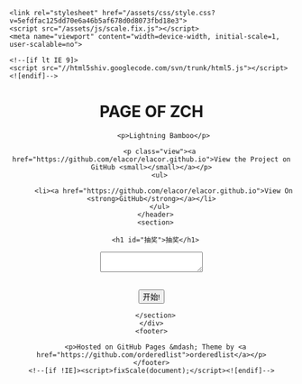 
<!doctype html>
<html lang="en-US">
  <head>
    <meta charset="utf-8">
    <meta http-equiv="X-UA-Compatible" content="IE=edge">

<!-- Begin Jekyll SEO tag v2.6.1 -->
<title>抽奖 | elacor.github.io</title>
<meta name="generator" content="Jekyll v3.8.5" />
<meta property="og:title" content="抽奖" />
<meta property="og:locale" content="en_US" />
<meta name="description" content="Lightning Bamboo" />
<meta property="og:description" content="Lightning Bamboo" />
<link rel="canonical" href="https://zhangchuhao.xyz/" />
<meta property="og:url" content="https://zhangchuhao.xyz/" />
<meta property="og:site_name" content="elacor.github.io" />
<script type="application/ld+json">
{"headline":"抽奖","@type":"WebSite","url":"https://zhangchuhao.xyz/","name":"elacor.github.io","description":"Lightning Bamboo","@context":"https://schema.org"}</script>
<!-- End Jekyll SEO tag -->


    <link rel="stylesheet" href="/assets/css/style.css?v=5efdfac125dd70e6a46b5af678d0d8073fbd18e3">
    <script src="/assets/js/scale.fix.js"></script>
    <meta name="viewport" content="width=device-width, initial-scale=1, user-scalable=no">

    <!--[if lt IE 9]>
    <script src="//html5shiv.googlecode.com/svn/trunk/html5.js"></script>
    <![endif]-->
  </head>
  <body>
    <div class="wrapper">
      <header >
        <h1>PAGE OF ZCH</h1>
        
          <p>Lightning Bamboo</p>
        
        <p class="view"><a href="https://github.com/elacor/elacor.github.io">View the Project on GitHub <small></small></a></p>
        <ul>
        
          <li><a href="https://github.com/elacor/elacor.github.io">View On <strong>GitHub</strong></a></li>
        </ul>
      </header>
      <section>

      <h1 id="抽奖">抽奖</h1>
<textarea width="300px" height="200px" id="txt"></textarea>
<p><br />
<button onclick="a()">开始!</button>
<script>
  function a(){
  var notes=[
  '1、你有没有钟意的人?是谁?',
  '2、你的初恋是几岁?',
  '3、你的初恋对象是谁?',
  '4、你的初吻是几岁，被谁夺取的?',
  '5、你亲吻过多少人?',
  '6、在现场所有人中，你看哪位异性同学最舒服?',
  '7、你第一个喜欢的异性叫什么名字?',
  '8、如果再给你一个机会，回到高中时代，最想对哪位异性说哪些话?',
  '9、谈过几次恋爱?',
  '10、每天睡觉前都会想起的人是谁?',
  '11、让你一直念念不忘的一位异性的名字?原因?',
  '12、你最愿意和在场哪个异性私奔?',
  '13、你觉得在座那位异性的嘴唇看起来最想Kiss?',
  '14、你想和在场的哪一位玩大冒险?',
  '15、你觉得你曾经喜欢的人和在座哪个人最像?',
  '16、在场哪一位异性对你说我喜欢你，你会最开心?',
  '17、如果时间能倒流你希望回到哪一时间，为什么?',
  '18、在你洗澡时，有一个非常丑的异性冲了进来，你会怎么样(实话实说，希望不要采用极端手法)',
  '19、你是否幻想过或希望和你喜欢的人做那些事?只用回答有或没有(如实回答)',
  '20、我在你眼里什么样?(可以是上一位玩家，由主持人决定)',
  '21、跟异性做过最亲密的事是什么?',
  '22、你最关心的异性是谁?(除了亲人或男女朋友)',
  '23、和多少异性有过非恋爱的暧昧关系?',
  '24、你会为了爱情牺牲一切，包括生命吗?',
  '25、你最怕的事情或东西是什么(说出三件)。',
  '26、你会不会在意ta的过去，为什么?',
  '27、现在心里想念的异性叫什么名字?',
  '28、你在意你的老婆(老公)不是处女(处男)吗?',
  '29、你曾经意淫过在场的哪一位?如果过去没有的话，你现在会选哪一位作为YY对象?',
  '30、你觉得对面那个人那个部位最好看?(男女不限，如果没对其的话，就说两个人)',
  '31、世界末日，你会幸存，并且你可以救一个人，你会救?男女都可以',
  '32、如果前一个异性玩家爱上你了，你怎么办?',
  '33、如果有来生你选择当?',
  '34、从小到大最丢脸出丑的事情是什么?',
  '35、如果让你从现场找一位gg/mm的话，你会选择谁?给出三个理由。',
  '36、如果让你kiss现场的某一位异性，你会选择谁，为什么?',
  '37、是否想过自杀?什么原因?',
  '38、理想中的另一半是什么样子?',
  '39、在和男、女朋友交往的过程中，有被甩过吗?',
  '40、你是处女、处男吗?',
  '41、每个月的开销是多少?花到哪去了?',
  '42、你会不会向自己暗恋的人表白?怎么样表白?',
  '43、你说过几次“我爱你”?',
  '44、你接受姐弟恋吗?几岁的范围可以接受?',
  '45、思想出轨和身体出轨，哪个比较能够接受?',
  '46、你说女友该不该花男友的钱?',
  '47、你会选择爱还是被爱?',
  '48、你最讨厌什么样的人?',
  '49、到目前为止写过多少封情书',
  '50、你希望你现在是多少岁',
  '51、你喜欢谁',
  '52、当过第三者么',
  '53、你的梦中情人是谁',
  '54、如果看到自己最爱的人熟睡在你面前你会做什么?',
  '55、你最想要的5样东西',
  '56、最想实现的三个愿望是什么?',
  '57、如果让你拥有一种超能力，你愿意拥有什么呢?',
  '58、与喜欢的人见面，想要穿成什么样?',
  '59、如果你爱的人不爱你怎么办?',
  '60、如果从天而降99枚金币，你的第一反应是什么?',
  '61、你的爱人要出国，你会怎么做?',
  '62、现在你最喜欢的人是谁?',
  '63、你有恨过谁吗?',
  '64、远距离恋爱是否注定要分开?那么如果喜欢上一个遥远国度的人，你是否会选择跟他走?',
  '65、如果能预知未来，你最不希望看见的是什么?',
  '66、我和你恋人同时约你，你会陪谁?',
  '67、世上真的有真爱吗?你眼中的真爱是什么样的?',
  '68、当你被我点名的时候是什么心情?',
  '69、哭得最伤心的是哪一次?为什么?',
  '70、看到被点名的时候一霎那有没有想要杀我?',
  '71、如果跟你喜欢的人约会，碰到前任的男(女)朋友，会有什么表现?',
  '72、如果有一天我对你说我爱上你了，你怎么办?',
  '73、在爱情和面包中，你会选择哪个?为什么?',
  '74、对你而言，爱情和友情哪个比较重要?',
  '75、如果有一天自己觉得自己的某一次选择是错的，可是现在已经再也无法重新来，那该怎么办?',
  '你们家里谁的脾气最大',
  '现在想被有钱人保养么',
  '你会做菜么',
  '每天上网几个小时',
  '今天晚上要做什么',
  '你最受不了别人对你做什么',
  '你怎样看待性爱',
  '你的胸围是多少',
  '世界上最大的悲剧是什么',
  '觉得失去什么最可怕',
  '身高',
  '体重',
  '生日',
  '姓名',
  '性别',
  '性取向',
  '体温',
  '颜值',
  '腰围',
  '腿长',
  '*长是多少',
  '想考取的学校',
  '我好看吗？？？'
  ];
  document.getElementById("txt").value=notes[Math.round(Math.random()*(notes.length-1))];
  }
</script></p>


      </section>
    </div>
    <footer>
    
      <p>Hosted on GitHub Pages &mdash; Theme by <a href="https://github.com/orderedlist">orderedlist</a></p>
    </footer>
    <!--[if !IE]><script>fixScale(document);</script><![endif]-->

    
  </body>
</html>
